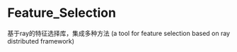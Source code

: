 # Feature_Selection
基于ray的特征选择库，集成多种方法 (a tool for feature selection based on ray distributed framework)

